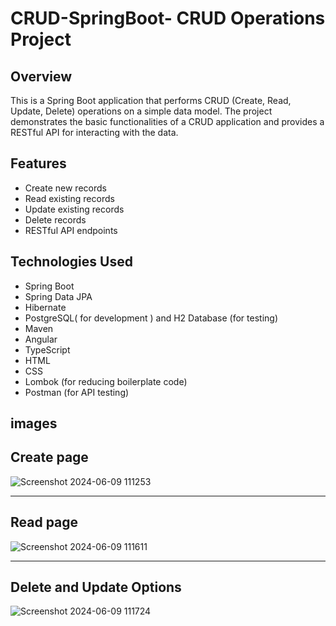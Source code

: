 # CRUD-SpringBoot- CRUD Operations Project
## Overview
This is a Spring Boot application that performs CRUD (Create, Read, Update, Delete) operations on a simple data model. The project demonstrates the basic functionalities of a CRUD application and provides a RESTful API for interacting with the data.

## Features
* Create new records
* Read existing records
* Update existing records
* Delete records
* RESTful API endpoints

## Technologies Used

* Spring Boot
* Spring Data JPA
* Hibernate
* PostgreSQL( for development ) and H2 Database (for testing)
* Maven
* Angular
* TypeScript
* HTML
* CSS
* Lombok (for reducing boilerplate code)
* Postman (for API testing)

## images
## Create page
![Screenshot 2024-06-09 111253](https://github.com/sarang2503/CRUD-SpringBoot/assets/121804106/94878313-fc81-4fdc-b348-c53dd9ca8d35)


-------------
## Read page
![Screenshot 2024-06-09 111611](https://github.com/sarang2503/CRUD-SpringBoot/assets/121804106/14fc8cd0-7e78-4b19-a3e5-57897be2d81d)

------------------

## Delete and Update Options

![Screenshot 2024-06-09 111724](https://github.com/sarang2503/CRUD-SpringBoot/assets/121804106/41a59d8d-a1ee-4476-80c9-eb7bb55e8fd8)


